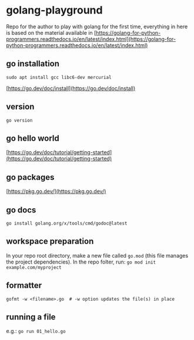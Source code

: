 # golang-playground

Repo for the author to play with golang for the first time,
everything in here is based on the material available in
[https://golang-for-python-programmers.readthedocs.io/en/latest/index.html](https://golang-for-python-programmers.readthedocs.io/en/latest/index.html)

## go installation
`sudo apt install gcc libc6-dev mercurial`

[https://go.dev/doc/install](https://go.dev/doc/install)

## version
`go version`

## go hello world
[https://go.dev/doc/tutorial/getting-started](https://go.dev/doc/tutorial/getting-started)

## go packages
[https://pkg.go.dev/](https://pkg.go.dev/)

## go docs
`go install golang.org/x/tools/cmd/godoc@latest`

## workspace preparation

In your repo root directory, make a new file called `go.mod` (this file manages
the project dependencies). In the repo folter, run:
`go mod init example.com/myproject`

## formatter
`gofmt -w <filename>.go  # -w option updates the file(s) in place`

## running a file
e.g.: `go run 01_hello.go`
